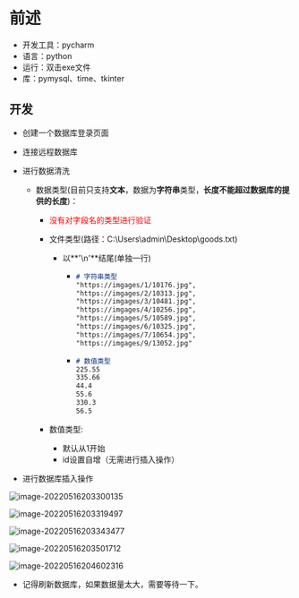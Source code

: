# 前述

- 开发工具：pycharm
- 语言：python
- 运行：双击exe文件
- 库：pymysql、time、tkinter



## 开发

- 创建一个数据库登录页面

- 连接远程数据库

- 进行数据清洗

  - 数据类型(目前只支持**文本**，数据为**字符串**类型，**长度不能超过数据库的提供的长度**)：

    - <font color="red">没有对字段名的类型进行验证</font>

    - 文件类型(路径：C:\Users\admin\Desktop\goods.txt)

      - 以**'\n'**结尾(单独一行)

        - ```markdown
          # 字符串类型
          "https://imgages/1/10176.jpg",
          "https://imgages/2/10313.jpg",
          "https://imgages/3/10481.jpg",
          "https://imgages/4/10256.jpg",
          "https://imgages/5/10589.jpg",
          "https://imgages/6/10325.jpg",
          "https://imgages/7/10654.jpg",
          "https://imgages/9/13052.jpg"
          ```

        - ```markdown
          # 数值类型
          225.55
          335.66
          44.4
          55.6
          330.3
          56.5
          ```

    - 数值类型:

      - 默认从1开始
      - id设置自增（无需进行插入操作）

- 进行数据库插入操作

![image-20220516203300135](C:\Users\admin\AppData\Roaming\Typora\typora-user-images\image-20220516203300135.png)

![image-20220516203319497](C:\Users\admin\AppData\Roaming\Typora\typora-user-images\image-20220516203319497.png)

![image-20220516203343477](C:\Users\admin\AppData\Roaming\Typora\typora-user-images\image-20220516203343477.png)

![image-20220516203501712](C:\Users\admin\AppData\Roaming\Typora\typora-user-images\image-20220516203501712.png)

![image-20220516204602316](C:\Users\admin\AppData\Roaming\Typora\typora-user-images\image-20220516204602316.png)

- 记得刷新数据库，如果数据量太大，需要等待一下。